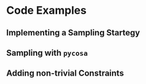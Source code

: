 # Code Examples

## Implementing a Sampling Startegy

## Sampling with `pycosa`

## Adding non-trivial Constraints
